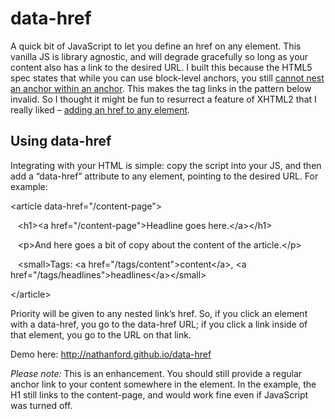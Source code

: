 data-href
=========

A quick bit of JavaScript to let you define an href on any element. This vanilla JS is library agnostic, and will degrade gracefully so long as your content also has a link to the desired URL. I built this because the HTML5 spec states that while you can use block-level anchors, you still [cannot nest an anchor within an anchor](http://dev.w3.org/html5/markup/a.html). This makes the tag links in the pattern below invalid. So I thought it might be fun to resurrect a feature of XHTML2 that I really liked – [adding an href to any element](http://xhtml.com/en/future/x-html-5-versus-xhtml-2/#x2-cool-hyperlink).

## Using data-href

Integrating with your HTML is simple: copy the script into your JS, and then add a “data-href” attribute to any element, pointing to the desired URL. For example:

&lt;article data-href="/content-page">

&nbsp;&nbsp;&nbsp;&lt;h1>&lt;a href="/content-page">Headline goes here.&lt;/a>&lt;/h1>

&nbsp;&nbsp;&nbsp;&lt;p>And here goes a bit of copy about the content of the article.&lt;/p>
  
&nbsp;&nbsp;&nbsp;&lt;small>Tags: &lt;a href="/tags/content">content&lt;/a>, &lt;a href="/tags/headlines">headlines&lt;/a>&lt;/small>

&lt;/article>

Priority will be given to any nested link’s href. So, if you click an element with a data-href, you go to the data-href URL; if you click a link inside of that element, you go to the URL on that link.

Demo here: http://nathanford.github.io/data-href

_Please note:_ This is an enhancement. You should still provide a regular anchor link to your content somewhere in the element. In the example, the H1 still links to the content-page, and would work fine even if JavaScript was turned off.